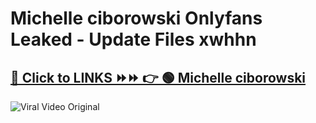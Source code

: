 
 # Michelle ciborowski Onlyfans Leaked - Update Files xwhhn

## <h2><a href="https://clipsfans.com/Michelle_ciborowski&ref=git">🔗 Click to LINKS ⏩⏩ 👉 🟢 Michelle ciborowski </a></h2>

<a href="https://clipsfans.com/Michelle_ciborowski&ref=git" rel="nofollow" data-target="animated-image.originalLink"><img src="https://i.ibb.co.com/xMMVF88/686577567.gif" alt="Viral Video Original" style="max-width: 100%; display: inline-block;" data-target="animated-image.originalImage"></a>

